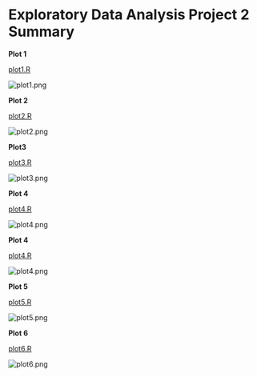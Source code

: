 Exploratory Data Analysis Project 2 Summary
===========================================

**Plot 1**

[plot1.R](plot1.R)

![plot1.png](plot1.png)

**Plot 2**

[plot2.R](plot2.R)

![plot2.png](plot2.png)

**Plot3**

[plot3.R](plot3.R)

![plot3.png](plot3.png)

**Plot 4**

[plot4.R](plot4.R)

![plot4.png](plot4.png)

**Plot 4**

[plot4.R](plot4.R)

![plot4.png](plot4.png)

**Plot 5**

[plot5.R](plot5.R)

![plot5.png](plot5.png)

**Plot 6**

[plot6.R](plot6.R)

![plot6.png](plot6.png)
